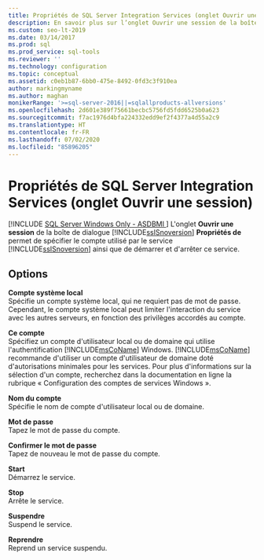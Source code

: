 ```yaml
---
title: Propriétés de SQL Server Integration Services (onglet Ouvrir une session)
description: En savoir plus sur l’onglet Ouvrir une session de la boîte de dialogue Propriétés de SQL Server Integration Services. Découvrez comment spécifier un compte et démarrer ou arrêter le service.
ms.custom: seo-lt-2019
ms.date: 03/14/2017
ms.prod: sql
ms.prod_service: sql-tools
ms.reviewer: ''
ms.technology: configuration
ms.topic: conceptual
ms.assetid: c0eb1b87-6bb0-475e-8492-0fd3c3f910ea
author: markingmyname
ms.author: maghan
monikerRange: '>=sql-server-2016||=sqlallproducts-allversions'
ms.openlocfilehash: 2d601e389f75661becbc5756fd5fdd6525b0a623
ms.sourcegitcommit: f7ac1976d4bfa224332edd9ef2f4377a4d55a2c9
ms.translationtype: HT
ms.contentlocale: fr-FR
ms.lasthandoff: 07/02/2020
ms.locfileid: "85896205"
---
```

# <a name="sql-server-integration-services-properties-log-on-tab"></a>Propriétés de SQL Server Integration Services (onglet Ouvrir une session)
[!INCLUDE [SQL Server Windows Only - ASDBMI ](../../includes/applies-to-version/sql-windows-only-asdbmi.md)]
  L'onglet **Ouvrir une session** de la boîte de dialogue [!INCLUDE[ssISnoversion](../../includes/ssisnoversion-md.md)] **Propriétés de** permet de spécifier le compte utilisé par le service [!INCLUDE[ssISnoversion](../../includes/ssisnoversion-md.md)] ainsi que de démarrer et d'arrêter ce service.  
  
## <a name="options"></a>Options  
 **Compte système local**  
 Spécifie un compte système local, qui ne requiert pas de mot de passe. Cependant, le compte système local peut limiter l'interaction du service avec les autres serveurs, en fonction des privilèges accordés au compte.  
  
 **Ce compte**  
 Spécifiez un compte d'utilisateur local ou de domaine qui utilise l'authentification [!INCLUDE[msCoName](../../includes/msconame-md.md)] Windows. [!INCLUDE[msCoName](../../includes/msconame-md.md)] recommande d'utiliser un compte d'utilisateur de domaine doté d'autorisations minimales pour les services. Pour plus d'informations sur la sélection d'un compte, recherchez dans la documentation en ligne la rubrique « Configuration des comptes de services Windows ».  
  
 **Nom du compte**  
 Spécifie le nom de compte d'utilisateur local ou de domaine.  
  
 **Mot de passe**  
 Tapez le mot de passe du compte.  
  
 **Confirmer le mot de passe**  
 Tapez de nouveau le mot de passe du compte.  
  
 **Start**  
 Démarrez le service.  
  
 **Stop**  
 Arrête le service.  
  
 **Suspendre**  
 Suspend le service.  
  
 **Reprendre**  
 Reprend un service suspendu.  
  
  
